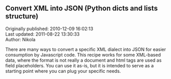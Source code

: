 ## Convert XML into JSON (Python dicts and lists structure)  
Originally published: 2010-12-09 16:02:13  
Last updated: 2011-08-22 13:30:33  
Author: Nikola   
  
There are many ways to convert a specific XML dialect into JSON for easier consumption by Javascript code. This recipe works for some XML-based data, where the format is not really a document and html tags are used as field placeholders. You can use it as-is, but it is intended to serve as a starting point where you can plug your specific needs.